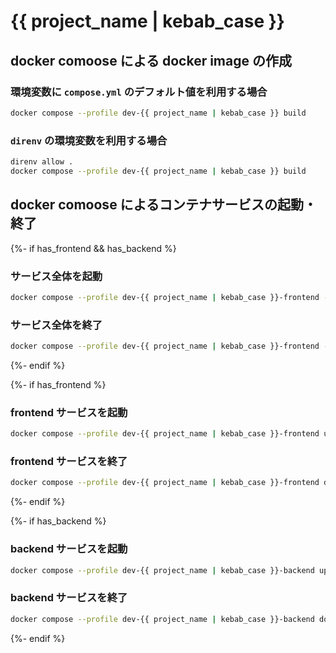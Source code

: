 # {{ project_name | kebab_case }}

## docker comoose による docker image の作成

### 環境変数に `compose.yml` のデフォルト値を利用する場合

```sh
docker compose --profile dev-{{ project_name | kebab_case }} build
```

### `direnv` の環境変数を利用する場合

```sh
direnv allow .
docker compose --profile dev-{{ project_name | kebab_case }} build
```

## docker comoose によるコンテナサービスの起動・終了

{%- if has_frontend && has_backend %}
### サービス全体を起動

```sh
docker compose --profile dev-{{ project_name | kebab_case }}-frontend --profile dev-{{ project_name | kebab_case }}-backend up -d
```

### サービス全体を終了

```sh
docker compose --profile dev-{{ project_name | kebab_case }}-frontend --profile dev-{{ project_name | kebab_case }}-end down -v
```
{%- endif %}

{%- if has_frontend %}
### frontend サービスを起動

```sh
docker compose --profile dev-{{ project_name | kebab_case }}-frontend up -d
```

### frontend サービスを終了

```sh
docker compose --profile dev-{{ project_name | kebab_case }}-frontend down -v
```
{%- endif %}

{%- if has_backend %}
### backend サービスを起動

```sh
docker compose --profile dev-{{ project_name | kebab_case }}-backend up -d
```

### backend サービスを終了

```sh
docker compose --profile dev-{{ project_name | kebab_case }}-backend down -v
```
{%- endif %}
